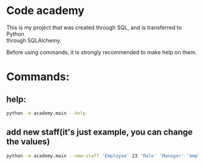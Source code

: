 # Code academy
This is my project that was created through SQL,
and is transferred to Python\
through SQLAlchemy.

Before using commands, it is strongly
recommended to make help on them.

# Commands:

## help:

```bash
python -m academy.main --help
```

## add new staff(it's just example, you can change the values)
```bash
python -m academy.main --new-staff 'Employee' 23 'Male' 'Manager' 'employee@mail.ru' '20/02/2001' '03/02/2020' 20
```

